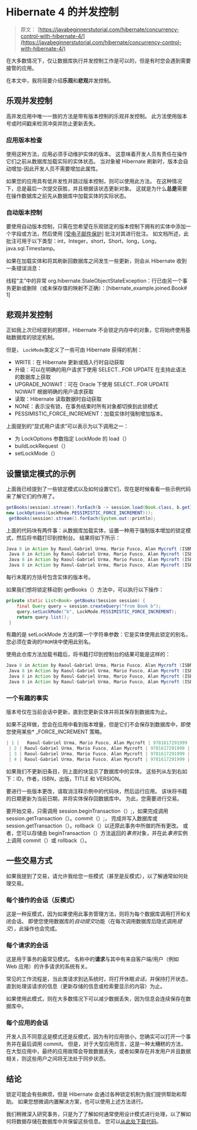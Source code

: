 # Hibernate 4 的并发控制

> 原文： [https://javabeginnerstutorial.com/hibernate/concurrency-control-with-hibernate-4/](https://javabeginnerstutorial.com/hibernate/concurrency-control-with-hibernate-4/)

在大多数情况下，仅让数据库执行并发控制工作是可以的，但是有时您会遇到需要接管的应用。

在本文中，我将简要介绍**乐观**和**悲观**并发控制。

## 乐观并发控制

高并发应用中唯一一致的方法是带有版本控制的乐观并发控制。 此方法使用版本号或时间戳来检测冲突并防止更新丢失。

### 应用版本检查

使用这种方法，应用必须手动维护实体的版本。 这意味着开发人员有责任在操作它们之前从数据库加载实际的实体状态。 当对象被 Hibernate 刷新时，版本会自动增加-因此开发人员不需要增加此属性。

如果您的应用具有低并发性并跳过版本控制，则可以使用此方法。 在这种情况下，总是最后一次提交获胜，并且根据该状态更新对象。 这就是为什么**总是**需要在操作数据库之前先从数据库中加载实体的实际状态。

### 自动版本控制

要使用自动版本控制，只需在您希望在乐观锁定的版本控制下拥有的实体中添加一个字段或方法，然后使用 [[受电子邮件保护]](/cdn-cgi/l/email-protection) 批注对其进行批注。 如文档所述，此批注可用于以下类型：int，Integer，short，Short，long，Long，java.sql.Timestamp。

如果在加载实体和将其刷新回数据库之间发生一些更新，则会从 Hibernate 收到一条错误消息：

线程“主”中的异常 org.hibernate.StaleObjectStateException：行已由另一个事务更新或删除（或未保存值的映射不正确）：[hibernate_example.joined.Book# 1]

## 悲观并发控制

正如我上次已经提到的那样，Hibernate 不会锁定内存中的对象，它将始终使用基础数据库的锁定机制。

但是， `LockMode`类定义了一些可由 Hibernate 获得的机制：

*   WRITE：在 Hibernate 更新或插入行时自动获取
*   升级：可以在明确的用户请求下使用 SELECT…FOR UPDATE 在支持此语法的数据库上获取
*   UPGRADE_NOWAIT：可在 Oracle 下使用 SELECT…FOR UPDATE NOWAIT 根据明确的用户请求获取
*   读取：Hibernate 读取数据时自动获取
*   NONE：表示没有锁，在事务结束时所有对象都切换到此锁模式
*   PESSIMISTIC_FORCE_INCREMENT：加载实体时强制增加版本。

上面提到的“显式用户请求”可以表示为以下调用之一：

*   为 LockOptions 参数指定 LockMode 的 load（）
*   buildLockRequest（）
*   setLockMode（）

## 设置锁定模式的示例

上面我已经提到了一些锁定模式以及如何设置它们，现在是时候看看一些示例代码来了解它们的作用了。

```java
getBooks(session).stream().forEach(b -> session.load(Book.class, b.getId(), 
new LockOptions(LockMode.PESSIMISTIC_FORCE_INCREMENT)));
 getBooks(session).stream().forEach(System.out::println);
```

上面的代码块有两件事：从数据库加载实体，设置一种用于强制版本增加的锁定模式，然后将书籍打印到控制台。 结果将如下所示：

```java
Java 8 in Action by Raoul-Gabriel Urma, Mario Fusco, Alan Mycroft (ISBN: 9781617291999), published 2015.07.29\. 0:00 [1]
 Java 8 in Action by Raoul-Gabriel Urma, Mario Fusco, Alan Mycroft (ISBN: 9781617291999), published 2015.07.29\. 0:00 [1]
 Java 8 in Action by Raoul-Gabriel Urma, Mario Fusco, Alan Mycroft (ISBN: 9781617291999), published 2015.07.29\. 0:00 [1]
 Java 8 in Action by Raoul-Gabriel Urma, Mario Fusco, Alan Mycroft (ISBN: 9781617291999), published 2015.07.29\. 16:14 [1]
```

每行末尾的方括号包含实体的版本号。

如果我们想将锁定移动到 getBooks（）方法中，可以执行以下操作：

```java
private static List<Book> getBooks(Session session) {
    final Query query = session.createQuery("from Book b");
    query.setLockMode("b", LockMode.PESSIMISTIC_FORCE_INCREMENT);
    return query.list();
 }
```

有趣的是 setLockMode 方法的第一个字符串参数：它是实体使用此锁定的别名，您必须在查询的`FROM`块中使用此别名。

使用此仓库方法加载书籍后，将书籍打印到控制台的结果可能是这样的：

```java
Java 8 in Action by Raoul-Gabriel Urma, Mario Fusco, Alan Mycroft (ISBN: 9781617291999), published 2015.07.29\. 0:00 [1]
 Java 8 in Action by Raoul-Gabriel Urma, Mario Fusco, Alan Mycroft (ISBN: 9781617291999), published 2015.07.29\. 0:00 [1]
 Java 8 in Action by Raoul-Gabriel Urma, Mario Fusco, Alan Mycroft (ISBN: 9781617291999), published 2015.07.29\. 0:00 [1]
 Java 8 in Action by Raoul-Gabriel Urma, Mario Fusco, Alan Mycroft (ISBN: 9781617291999), published 2015.07.29\. 16:15 [1]
```

### 一个有趣的事实

版本号仅在当前会话中更新，直到您更新实体并将其保存到数据库为止。

如果不这样做，您会在应用中看到版本增量，但是它们不会保存到数据库中，即使您使用某些* _FORCE_INCREMENT 策略。

```java
| 1 |   Raoul-Gabriel Urma, Mario Fusco, Alan Mycroft | 9781617291999 | 2015-07-29 | Java 8 in Action | 0 |
 | 2 | Raoul-Gabriel Urma, Mario Fusco, Alan Mycroft | 9781617291999 |   2015-07-29 | Java 8 in Action | 0 |
 | 3 | Raoul-Gabriel Urma, Mario Fusco, Alan Mycroft | 9781617291999 |   2015-07-29 | Java 8 in Action | 0 |
 | 4 | Raoul-Gabriel Urma, Mario Fusco, Alan Mycroft | 9781617291999 |   2015-07-29 | Java 8 in Action | 0 |
```

如果我们不更新旧条目，则上面的块显示了数据库中的实体。 这些列从左到右如下：ID，作者，ISBN，出版，TITLE 和 VERSION。

要进行一些版本更改，请取消注释示例中的代码块，然后运行应用。 该块将书籍的日期更新为当前日期，并将实体保存回数据库中。 为此，您需要进行交易。

要开始交易，只需调用 session.beginTransaction（）;，如果完成调用 session.getTransaction（）。commit（）;， 完成并写入数据库或 session.getTransaction（）。rollback（）以还原此事务中所做的所有更改。 或者，您可以存储由 beginTransaction（）方法返回的*事务*对象，并在此*事务*实例上调用 commit（）或 rollback（）。

## 一些交易方式

如果我提到了交易，请允许我给您一些模式（甚至是反模式），以了解通常如何处理交易。

### 每个操作的会话（反模式）

这是一种反模式，因为如果使用此事务管理方法，则将为每个数据库调用打开和关闭会话。 即使您使用数据库的*自动提交*功能（在每次调用数据库后隐式调用*提交*），此操作也会完成。

### 每个请求的会话

这是用于事务的最常见模式。 名称中的**请求**与其中有来自客户端/用户（例如 Web 应用）的许多请求的系统有关。

常见的工作流程是，当此类请求到达系统时，将打开休眠*会话*，并保持打开状态，直到处理该请求的信息（更新存储的信息或检索要显示的内容）为止。

如果使用此模式，则在大多数情况下可以减少数据丢失，因为信息会连续保存在数据库中。

### 每个应用的会话

开发人员不同意这是模式还是反模式，因为有时应用很小，您确实可以打开一个事务并在最后调用 commit。 但是，对于大型应用而言，这是一种太糟糕的方法，在大型应用中，最终的应用故障会导致数据丢失，或者如果存在并发用户并且数据相关，则这些用户之间将无法处于同步状态。

## 结论

锁定可能会有些麻烦，但是 Hibernate 会通过各种锁定机制为我们提供帮助和帮助。 如果您想微调内置解决方案，也可以使用上述方法进行。

我们稍微深入研究事务，只是为了了解如何通常使用设计模式进行处理，以了解如何将数据存储在数据库中并保留这些信息。 您可以[从此处下载代码](https://github.com/JBTAdmin/Hibernate)。

